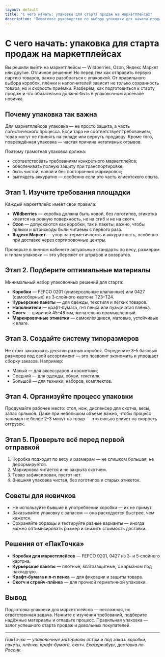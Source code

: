 ```yaml
---
layout: default
title: "С чего начать: упаковка для старта продаж на маркетплейсах"
description: "Пошаговое руководство по выбору упаковки для начала продаж на маркетплейсах: что нужно для Wildberries, Ozon, Яндекс Маркет и как избежать типичных ошибок."
---
```


<h1>С чего начать: упаковка для старта продаж на маркетплейсах</h1>

<p>Вы решили выйти на маркетплейсы — Wildberries, Ozon, Яндекс Маркет или другие. Отличное решение! Но перед тем как отправить первую партию товаров, важно разобраться с упаковкой. От правильного выбора коробок, плёнки и наполнителей зависит не только сохранность товара, но и скорость приёмки. Разберём, как подготовиться к старту продаж и что обязательно должно быть в упаковочном арсенале новичка.</p>

<h2>Почему упаковка так важна</h2>
<p>Для маркетплейсов упаковка — не просто защита, а часть логистического процесса. Если тара не соответствует требованиям, товар могут не принять на складе или вернуть продавцу. Кроме того, повреждённая упаковка — частая причина негативных отзывов.</p>

<p>Поэтому грамотная упаковка должна:</p>
<ul>
  <li>соответствовать требованиям конкретного маркетплейса;</li>
  <li>обеспечивать полную защиту при транспортировке;</li>
  <li>быть чистой, новой и без посторонних маркировок;</li>
  <li>выглядеть аккуратно — особенно если это часть клиентского опыта.</li>
</ul>

<h2>Этап 1. Изучите требования площадки</h2>
<p>Каждый маркетплейс имеет свои правила:</p>
<ul>
  <li><strong>Wildberries</strong> — коробка должна быть новой, без логотипов, этикетка клеится на ровную поверхность, не на сгиб и не на скотч.</li>
  <li><strong>Ozon</strong> — допускаются как коробки, так и пакеты; важно, чтобы ярлыки и штрихкоды были читаемы с первого раза.</li>
  <li><strong>Яндекс Маркет</strong> — упор на герметичность и аккуратность, особенно при доставке через сортировочные центры.</li>
</ul>

<p>Проверьте в личном кабинете актуальные стандарты по весу, размерам и типам упаковки — это убережёт от штрафов и возвратов.</p>

<h2>Этап 2. Подберите оптимальные материалы</h2>
<p>Минимальный набор упаковочных решений для старта:</p>
<ul>
  <li><strong>Коробки</strong> — FEFCO 0201 (универсальные клапанные) или 0427 (самосборные) из 3‑слойного картона Т23–Т24.</li>
  <li><strong>Курьерские пакеты</strong> — для одежды, текстиля и лёгких товаров.</li>
  <li><strong>Наполнители</strong> — крафт‑бумага, п‑п пенка или пузырчатая плёнка.</li>
  <li><strong>Скотч</strong> — шириной 45–48 мм, желательно промышленный.</li>
  <li><strong>Маркировочные этикетки</strong> — самоклеящиеся, матовые, устойчивые к влаге.</li>
</ul>

<h2>Этап 3. Создайте систему типоразмеров</h2>
<p>Не стоит заказывать десятки разных коробок. Определите 3–5 базовых размеров под свой ассортимент — это позволит экономить и упрощает сборку заказов. Например:</p>
<ul>
  <li>Малый — для аксессуаров и косметики;</li>
  <li>Средний — для одежды, обуви, текстиля;</li>
  <li>Большой — для техники, наборов, комплектов.</li>
</ul>

<h2>Этап 4. Организуйте процесс упаковки</h2>
<p>Продумайте рабочее место: стол, нож, диспенсер для скотча, весы, запас ярлыков. Даже при небольшом объёме важно, чтобы процесс занимал не более 2–3 минут на товар — это сильно влияет на скорость отгрузок.</p>

<h2>Этап 5. Проверьте всё перед первой отправкой</h2>
<ol>
  <li>Коробка подходит по весу и размерам — не слишком большая, не деформируется.</li>
  <li>Маркировка читается и не закрыта скотчем.</li>
  <li>Товар зафиксирован, пустот нет.</li>
  <li>Внешняя упаковка чистая, без логотипов и старых этикеток.</li>
</ol>

<h2>Советы для новичков</h2>
<ul>
  <li>Не используйте бывшие в употреблении коробки — их не примут.</li>
  <li>Заказывайте упаковку с запасом — она расходуется быстрее, чем кажется.</li>
  <li>Сохраняйте образцы и тестируйте разные варианты — иногда можно оптимизировать размер и снизить стоимость доставки.</li>
</ul>

<h2>Решения от «ПакТочка»</h2>
<ul>
  <li><strong>Коробки для маркетплейсов</strong> — FEFCO 0201, 0427 из 3‑ и 5‑слойного картона.</li>
  <li><strong>Курьерские пакеты</strong> — плотные, влагозащитные, с карманом под накладную.</li>
  <li><strong>Крафт‑бумага и п‑п пенка</strong> — для фиксации и защиты товара.</li>
  <li><strong>Скотч и стрейч‑плёнка</strong> — для прочной герметичной упаковки.</li>
</ul>

<h2>Вывод</h2>
<p>Подготовка упаковки для маркетплейсов — несложная, но ответственная задача. Начните с изучения требований, подберите надёжные материалы и отладьте процесс. Правильная упаковка — залог успешного старта продаж и довольных покупателей.</p>

<hr>

<p><em>ПакТочка — упаковочные материалы оптом и под заказ: коробки, пакеты, плёнки, крафт‑бумага, скотч. Екатеринбург, доставка по России.</em></p>

<!-- SEO: упаковка для маркетплейса, как упаковать товар для вайлдберриз, упаковка для озон, коробки для Wildberries, упаковка для Ozon -->
